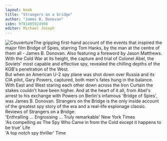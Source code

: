 ```yaml
---
layout: book
title: "Strangers on a bridge"
author: "James B. Donovan"
isbn: 9781405924900
editor: Michael Joseph
---
```


![Couverture](/img/9781405924900.jpg)The gripping first-hand account of the events that inspired the major film Bridge of Spies, starring Tom Hanks, by the man at the centre of them all - James B. Donovan. Also featuring a foreword by Jason Matthews.
With the Cold War at its height, the capture and trial of Colonel Abel, the Soviets' most capable and effective spy, revealed the chilling depths of the KGB's penetration of the West.  
But when an American U-2 spy plane was shot down over Russia and its CIA pilot, Gary Powers, captured, both men's fates hung in the balance.
With East and West staring each other down across the Iron Curtain the stakes couldn't have been higher. And at the heart of it all, from Abel's arrest to his exchange with Powers on Berlin's infamous 'Bridge of Spies', was James B. Donovan.
Strangers on the Bridge is the only inside account of the greatest spy story of the era and a real-life espionage classic.  
Reviews of Strangers on a Bridge:  
'Enthralling ... Engrossing ... Truly remarkable' New York Times  
'As compelling as The Spy Who Came in from the Cold except it happens to be true' Life  
'A top notch spy thriller' Time